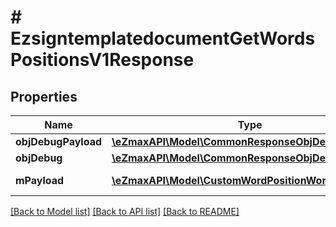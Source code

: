 # # EzsigntemplatedocumentGetWordsPositionsV1Response

## Properties

Name | Type | Description | Notes
------------ | ------------- | ------------- | -------------
**objDebugPayload** | [**\eZmaxAPI\Model\CommonResponseObjDebugPayload**](CommonResponseObjDebugPayload.md) |  |
**objDebug** | [**\eZmaxAPI\Model\CommonResponseObjDebug**](CommonResponseObjDebug.md) |  | [optional]
**mPayload** | [**\eZmaxAPI\Model\CustomWordPositionWordResponse[]**](CustomWordPositionWordResponse.md) | Payload for POST /1/object/ezsigntemplatedocument/{pkiEzsigntemplatedocumentID}/getWordsPositions |

[[Back to Model list]](../../README.md#models) [[Back to API list]](../../README.md#endpoints) [[Back to README]](../../README.md)
